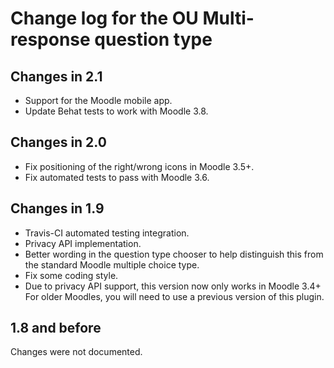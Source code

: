 # Change log for the OU Multi-response question type

## Changes in 2.1

* Support for the Moodle mobile app.
* Update Behat tests to work with Moodle 3.8.


## Changes in 2.0

* Fix positioning of the right/wrong icons in Moodle 3.5+.
* Fix automated tests to pass with Moodle 3.6.


## Changes in 1.9

* Travis-CI automated testing integration.
* Privacy API implementation.
* Better wording in the question type chooser to help distinguish this
  from the standard Moodle multiple choice type.
* Fix some coding style.
* Due to privacy API support, this version now only works in Moodle 3.4+
  For older Moodles, you will need to use a previous version of this plugin.


## 1.8 and before

Changes were not documented.
